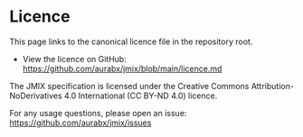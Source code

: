 # Licence

This page links to the canonical licence file in the repository root.

- View the licence on GitHub: https://github.com/aurabx/jmix/blob/main/licence.md

The JMIX specification is licensed under the Creative Commons Attribution-NoDerivatives 4.0 International (CC BY-ND 4.0) licence.

For any usage questions, please open an issue: https://github.com/aurabx/jmix/issues